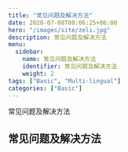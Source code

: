 ```yaml
---
title: "常见问题及解决方法"
date: 2020-07-08T08:06:25+06:00
hero: "/images/site/zeli.jpg"
description: 常见问题及解决方法
menu:
  sidebar:
    name: 常见问题及解决方法
    identifier: 常见问题及解决方法
    weight: 2
tags: ["Basic", "Multi-lingual"]
categories: ["Basic"]
---
```


常见问题及解决方法

## 常见问题及解决方法